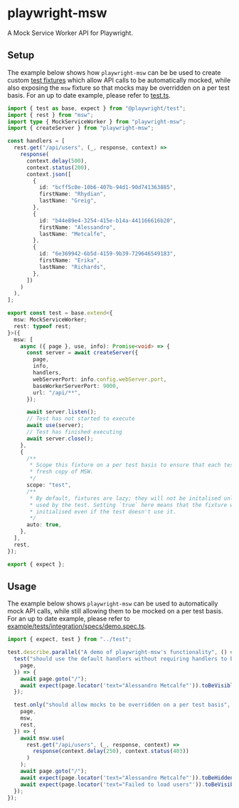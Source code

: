 # playwright-msw

A Mock Service Worker API for Playwright.

## Setup

The example below shows how `playwright-msw` can be be used to create custom [test fixtures](https://playwright.dev/docs/test-fixtures) which allow API calls to be automatically mocked, while also exposing the `msw` fixture so that mocks may be overridden on a per test basis. For an up to date example, please refer to [test.ts](https://github.com/valendres/playwright-msw/blob/main/packages/example/tests/integration/test.ts).

```typescript
import { test as base, expect } from "@playwright/test";
import { rest } from "msw";
import type { MockServiceWorker } from "playwright-msw";
import { createServer } from "playwright-msw";

const handlers = [
  rest.get("/api/users", (_, response, context) =>
    response(
      context.delay(500),
      context.status(200),
      context.json([
        {
          id: "bcff5c0e-10b6-407b-94d1-90d741363885",
          firstName: "Rhydian",
          lastName: "Greig",
        },
        {
          id: "b44e89e4-3254-415e-b14a-441166616b20",
          firstName: "Alessandro",
          lastName: "Metcalfe",
        },
        {
          id: "6e369942-6b5d-4159-9b39-729646549183",
          firstName: "Erika",
          lastName: "Richards",
        },
      ])
    )
  ),
];

export const test = base.extend<{
  msw: MockServiceWorker;
  rest: typeof rest;
}>({
  msw: [
    async ({ page }, use, info): Promise<void> => {
      const server = await createServer({
        page,
        info,
        handlers,
        webServerPort: info.config.webServer.port,
        baseWorkerServerPort: 9000,
        url: "/api/**",
      });

      await server.listen();
      // Test has not started to execute
      await use(server);
      // Test has finished executing
      await server.close();
    },
    {
      /**
       * Scope this fixture on a per test basis to ensure that each test has a
       * fresh copy of MSW.
       */
      scope: "test",
      /**
       * By default, fixtures are lazy; they will not be initalised unless they're
       * used by the test. Setting `true` here means that the fixture will be auto-
       * initialised even if the test doesn't use it.
       */
      auto: true,
    },
  ],
  rest,
});

export { expect };
```

## Usage

The example below shows `playwright-msw` can be used to automatically mock API calls, while still allowing them to be mocked on a per test basis. For an up to date example, please refer to [example/tests/integration/specs/demo.spec.ts](https://github.com/valendres/playwright-msw/blob/main/packages/example/tests/integration/specs/demo.spec.ts).

```typescript
import { expect, test } from "../test";

test.describe.parallel("A demo of playwright-msw's functionality", () => {
  test("should use the default handlers without requiring handlers to be specified on a per-test basis", async ({
    page,
  }) => {
    await page.goto("/");
    await expect(page.locator('text="Alessandro Metcalfe"')).toBeVisible();
  });

  test.only("should allow mocks to be overridden on a per test basis", async ({
    page,
    msw,
    rest,
  }) => {
    await msw.use(
      rest.get("/api/users", (_, response, context) =>
        response(context.delay(250), context.status(403))
      )
    );
    await page.goto("/");
    await expect(page.locator('text="Alessandro Metcalfe"')).toBeHidden();
    await expect(page.locator('text="Failed to load users"')).toBeVisible();
  });
});
```

